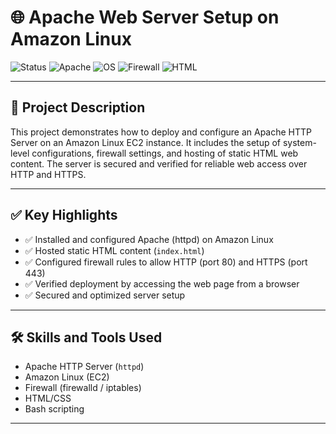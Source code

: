 # 🌐 Apache Web Server Setup on Amazon Linux

![Status](https://img.shields.io/badge/status-active-brightgreen)
![Apache](https://img.shields.io/badge/Apache-HTTPD%202.4-blue?logo=apache)
![OS](https://img.shields.io/badge/OS-Amazon%20Linux-ff9900?logo=amazon)
![Firewall](https://img.shields.io/badge/Firewall-Configured-success)
![HTML](https://img.shields.io/badge/Content-Static%20HTML-orange)

---

## 📘 Project Description

This project demonstrates how to deploy and configure an Apache HTTP Server on an Amazon Linux EC2 instance. It includes the setup of system-level configurations, firewall settings, and hosting of static HTML web content. The server is secured and verified for reliable web access over HTTP and HTTPS.

---

## ✅ Key Highlights

- ✅ Installed and configured Apache (httpd) on Amazon Linux
- ✅ Hosted static HTML content (`index.html`)
- ✅ Configured firewall rules to allow HTTP (port 80) and HTTPS (port 443)
- ✅ Verified deployment by accessing the web page from a browser
- ✅ Secured and optimized server setup

---

## 🛠️ Skills and Tools Used

- Apache HTTP Server (`httpd`)
- Amazon Linux (EC2)
- Firewall (firewalld / iptables)
- HTML/CSS
- Bash scripting

---



